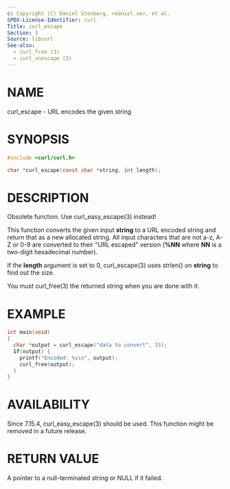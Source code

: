 ```yaml
---
c: Copyright (C) Daniel Stenberg, <daniel.se>, et al.
SPDX-License-Identifier: curl
Title: curl_escape
Section: 3
Source: libcurl
See-also:
  - curl_free (3)
  - curl_unescape (3)
---
```


# NAME

curl_escape - URL encodes the given string

# SYNOPSIS

~~~c
#include <curl/curl.h>

char *curl_escape(const char *string, int length);
~~~

# DESCRIPTION

Obsolete function. Use curl_easy_escape(3) instead!

This function converts the given input **string** to a URL encoded string
and return that as a new allocated string. All input characters that are not
a-z, A-Z or 0-9 are converted to their "URL escaped" version (**%NN** where
**NN** is a two-digit hexadecimal number).

If the **length** argument is set to 0, curl_escape(3) uses strlen()
on **string** to find out the size.

You must curl_free(3) the returned string when you are done with it.

# EXAMPLE

~~~c
int main(void)
{
  char *output = curl_escape("data to convert", 15);
  if(output) {
    printf("Encoded: %s\n", output);
    curl_free(output);
  }
}
~~~

# AVAILABILITY

Since 7.15.4, curl_easy_escape(3) should be used. This function might be
removed in a future release.

# RETURN VALUE

A pointer to a null-terminated string or NULL if it failed.
